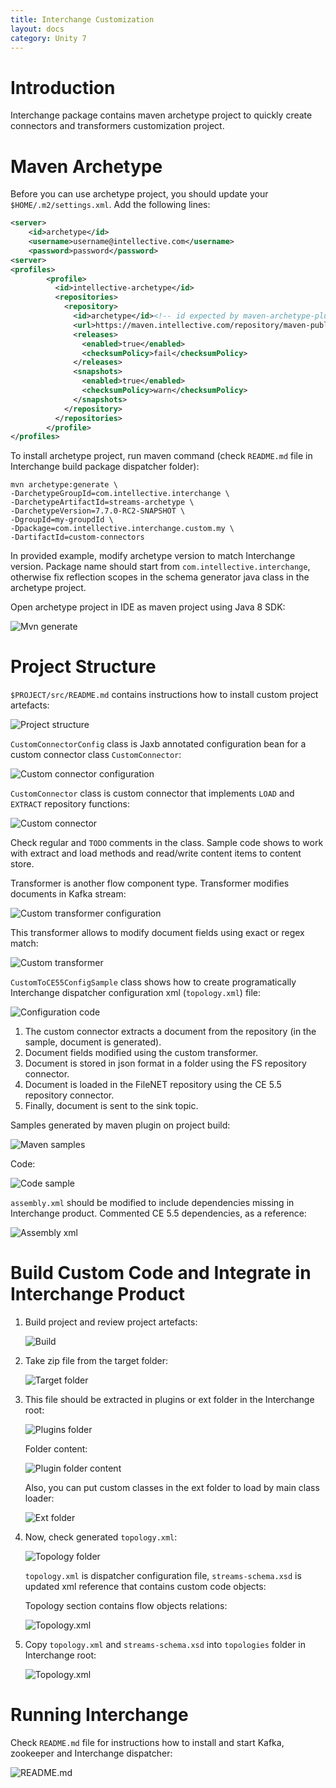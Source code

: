 ```yaml
---
title: Interchange Customization
layout: docs
category: Unity 7
---
```

# Introduction

Interchange package contains maven archetype project to quickly create connectors and transformers customization project.

# Maven Archetype
Before you can use archetype project, you should update your `$HOME/.m2/settings.xml`. Add the following lines:

```xml
<server>
    <id>archetype</id>
    <username>username@intellective.com</username>
    <password>password</password>
<server>
<profiles>
        <profile>
          <id>intellective-archetype</id>
          <repositories>
            <repository>
              <id>archetype</id><!-- id expected by maven-archetype-plugin to avoid fetching from everywhere -->
              <url>https://maven.intellective.com/repository/maven-public/</url>
              <releases>
                <enabled>true</enabled>
                <checksumPolicy>fail</checksumPolicy>
              </releases>
              <snapshots>
                <enabled>true</enabled>
                <checksumPolicy>warn</checksumPolicy>
              </snapshots>
            </repository>
          </repositories>
        </profile>
</profiles>
```

To install archetype project, run maven command (check `README.md` file in Interchange build package dispatcher folder):

```
mvn archetype:generate \
-DarchetypeGroupId=com.intellective.interchange \
-DarchetypeArtifactId=streams-archetype \
-DarchetypeVersion=7.7.0-RC2-SNAPSHOT \
-DgroupId=my-groupdId \
-Dpackage=com.intellective.interchange.custom.my \
-DartifactId=custom-connectors
```

In provided example, modify archetype version to match Interchange version.
Package name should start from `com.intellective.interchange`, otherwise fix reflection scopes in the schema generator java class in the archetype project.

Open archetype project in IDE as maven project using Java 8 SDK:

![Mvn generate](customization/images/01-cmd-mvn.png)

# Project Structure

`$PROJECT/src/README.md` contains instructions how to install custom project artefacts:

![Project structure](customization/images/02-project-structure.png)

`CustomConnectorConfig` class is Jaxb annotated configuration bean for a custom connector class `CustomConnector`:

![Custom connector configuration](customization/images/03-code-connector-config.png)

`CustomConnector` class is custom connector that implements `LOAD` and `EXTRACT` repository functions:

![Custom connector](customization/images/04-code-connector.png)

Check regular and `TODO` comments in the class. Sample code shows to work with extract and load methods and read/write content items to content store.

Transformer is another flow component type. Transformer modifies documents in Kafka stream:

![Custom transformer configuration](customization/images/05-code-transformer-confg.png)

This transformer allows to modify document fields using exact or regex match:

![Custom transformer](customization/images/06-code-transformer.png)

`CustomToCE55ConfigSample` class shows how to create programatically Interchange dispatcher configuration xml (`topology.xml`) file:

![Configuration code](customization/images/07-code-config-topology.png)

1. The custom connector extracts a document from the repository (in the sample, document is generated).
2. Document fields modified using the custom transformer.
3. Document is stored in json format in a folder using the FS repository connector.
4. Document is loaded in the FileNET repository using the CE 5.5 repository connector.
5. Finally, document is sent to the sink topic.

Samples generated by maven plugin on project build:

![Maven samples](customization/images/08-maven-sample.png)

Code:

![Code sample](customization/images/09-code-sample.png)

`assembly.xml` should be modified to include dependencies missing in Interchange product. 
Commented CE 5.5 dependencies, as a reference:

![Assembly xml](customization/images/10-xml-assembly.png)

# Build Custom Code and Integrate in Interchange Product 

1. Build project and review project artefacts:

    ![Build](customization/images/11-cmd-build.png)

2. Take zip file from the target folder:

    ![Target folder](customization/images/12-target-folder.png)

3. This file should be extracted in plugins or ext folder in the Interchange root:

    ![Plugins folder](customization/images/13-plugins-folder.png)

    Folder content:

    ![Plugin folder content](customization/images/14-plugin-folder-content.png)

    Also, you can put custom classes in the ext folder to load by main class loader:

    ![Ext folder](customization/images/15-ext-folder.png)

4. Now, check generated `topology.xml`:

    ![Topology folder](customization/images/16-topology-folder.png)

    `topology.xml` is dispatcher configuration file, `streams-schema.xsd` is updated xml reference that contains custom code objects:

    Topology section contains flow objects relations:

    ![Topology.xml](customization/images/17-topology-xml.png)

5. Copy `topology.xml` and `streams-schema.xsd` into `topologies` folder in Interchange root:

    ![Topology.xml](customization/images/18-interchange-folder.png)

# Running Interchange

Check `README.md` file for instructions how to install and start Kafka, zookeeper and Interchange dispatcher:

![README.md](customization/images/19-readme.png)
